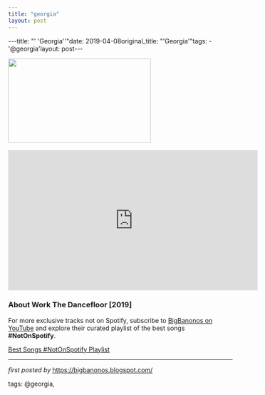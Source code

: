```yaml
---
title: "georgia"
layout: post
---
```

---title: "' 'Georgia''"date: 2019-04-08original_title: "'Georgia'"tags:  - '@georgia'layout: post---<div class="separator" ><a href="https://static.stereogum.com/uploads/2019/03/georgia-about-work-the-dancefloor-1553802753-620x366.png" imageanchor="1"><img border="0" data-original-height="366" data-original-width="620" height="188" src="https://static.stereogum.com/uploads/2019/03/georgia-about-work-the-dancefloor-1553802753-620x366.png" width="320" /></a></div><br /><iframe allow="accelerometer; autoplay; encrypted-media; gyroscope; picture-in-picture" allowfullscreen="" frameborder="0" height="315" src="https://www.youtube.com/embed/videoseries?list=PLtuNtuTatqI1AxQdP3Z5tJRlym7yvv9Rl" width="560"></iframe><br /><h3>About Work The Dancefloor [2019]</h3><!--Subscribe and Playlist Links--><div>    <p>For more exclusive tracks not on Spotify, subscribe to <a href="https://www.youtube.com/@BigBanonos" target="_blank">BigBanonos on YouTube</a> and explore their curated playlist of the best songs <strong>#NotOnSpotify</strong>.</p>    <p><a href="https://www.youtube.com/playlist?list=PLtuNtuTatqI0kFahUCbtbfenC_ET5O_tr" target="_blank">Best Songs #NotOnSpotify Playlist<br /></a></p></div><hr /><p><em>first posted by</em> <a href="https://bigbanonos.blogspot.com/" rel="noopener" target="_new">https://bigbanonos.blogspot.com/</a></p><p>tags: @georgia,</p>